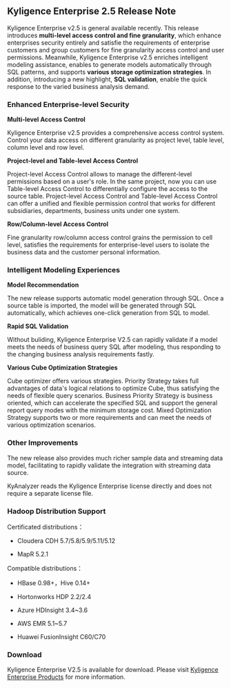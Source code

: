 ## Kyligence Enterprise 2.5 Release Note

Kyligence Enterprise v2.5 is general available recently. This release introduces **multi-level access control and fine granularity**, which enhance enterprises security entirely and satisfie the requirements of enterprise customers and group customers for fine granularity access control and user permissions. Meanwhile, Kyligence Enterprise v2.5 enriches intelligent modeling assistance, enables to generate models automatically through SQL patterns, and supports **various storage optimization strategies**. In addition,  introducing a new highlight, **SQL validation**, enable the quick response to the varied business analysis demand.

### Enhanced Enterprise-level Security

**Multi-level Access Control**

Kyligence Enterprise v2.5 provides a comprehensive access control system. Control your data access on different granularity as project level, table level, column level and row level.

**Project-level and Table-level Access Control**

Project-level Access Control allows to manage the different-level permissions based on a user's role. In the same project, now you can use Table-level Access Control to differentially configure the access to the source table. Project-level Access Control and Table-level Access Control can offer a unified and flexible permission control that works for different subsidiaries, departments, business units under one system. 

**Row/Column-level Access Control**

Fine granularity row/column access control grains the permission to cell level, satisfies the requirements for enterprise-level users to isolate the business data and the customer personal information.

### Intelligent Modeling Experiences 

**Model Recommendation**

The new release supports automatic model generation through SQL. Once a source table is imported, the model will be generated through SQL automatically, which achieves one-click generation from SQL to model. 

**Rapid SQL Validation**

Without buliding, Kyligence Enterprise V2.5 can rapidly validate if a model meets the needs of business query SQL after modeling, thus responding to the changing business analysis requirements fastly. 

**Various Cube Optimization Strategies**

Cube optimizer offers various strategies. Priority Strategy takes full advantages of data's logical relations to optimize Cube, thus satisfying the needs of flexible query scenarios. Business Priority Strategy is business oriented, which can accelerate the specified SQL and support the general report query modes with the minimum storage cost. Mixed Optimization Strategy supports two or more requirements and can meet the needs of various optimization scenarios. 

### Other Improvements

The new release also provides much richer sample data and streaming data model, facilitating to rapidly validate the integration with streaming data source. 

KyAnalyzer reads the Kyligence Enterprise license directly and does not require a separate license file.

### Hadoop Distribution Support

Certificated distributions：

* Cloudera CDH 5.7/5.8/5.9/5.11/5.12
  
* MapR 5.2.1

Compatible distributions：

* HBase 0.98+，Hive 0.14+

* Hortonworks HDP 2.2/2.4

* Azure HDInsight 3.4~3.6 

* AWS EMR 5.1~5.7

* Huawei FusionInsight C60/C70

### Download

Kyligence Enterprise V2.5 is available for download. Please visit [Kyligence Enterprise Products](http://kyligence.io/products-list/) for more information.